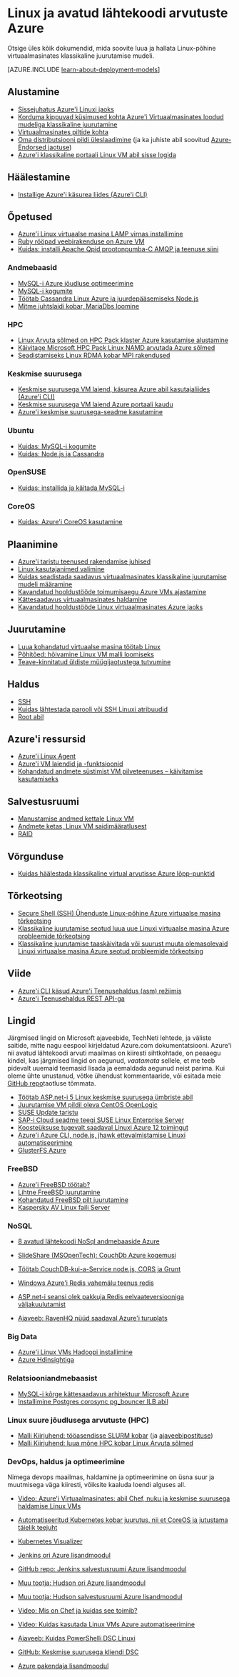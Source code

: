 <properties
    pageTitle="Linux ja avatud lähtekoodi arvutuste Azure | Microsoft Azure'i"
    description="Loetleb Linux ja avatud lähtekoodi arvutuste artikleid Azure, sh põhialused Linux mõned peamised mõisted opsüsteemi või Azure ja muu sisu kohta teatud tehnoloogiad ja Optimeerimised Linux Piltide üleslaadimise kohta."
    services="virtual-machines-linux"
    documentationCenter=""
    authors="squillace"
    manager="timlt"
    editor="tysonn"
    tags="azure-resource-manager,azure-service-management"/>

<tags
    ms.service="virtual-machines-linux"
    ms.devlang="NA"
    ms.topic="article"
    ms.tgt_pltfrm="vm-linux"
    ms.workload="infrastructure-services"
    ms.date="06/27/2016"
    ms.author="rasquill"/>



# <a name="linux-and-open-source-computing-on-azure"></a>Linux ja avatud lähtekoodi arvutuste Azure

Otsige üles kõik dokumendid, mida soovite luua ja hallata Linux-põhine virtuaalmasinates klassikaline juurutamise mudeli.

[AZURE.INCLUDE [learn-about-deployment-models](../../includes/learn-about-deployment-models-classic-include.md)]

## <a name="get-started"></a>Alustamine
- [Sissejuhatus Azure'i Linuxi jaoks](virtual-machines-linux-intro-on-azure.md)
- [Korduma kippuvad küsimused kohta Azure'i Virtuaalmasinates loodud mudeliga klassikaline juurutamine](virtual-machines-linux-classic-faq.md)
- [Virtuaalmasinates piltide kohta](virtual-machines-linux-classic-about-images.md)
- [Oma distributsiooni pildi üleslaadimine](virtual-machines-linux-classic-create-upload-vhd.md) (ja ka juhiste abil soovitud [Azure-Endorsed jaotuse](virtual-machines-linux-endorsed-distros.md))
- [Azure'i klassikaline portaali Linux VM abil sisse logida](virtual-machines-linux-mac-create-ssh-keys.md)

## <a name="set-up"></a>Häälestamine

- [Installige Azure'i käsurea liides (Azure'i CLI)](../xplat-cli-install.md)


## <a name="tutorials"></a>Õpetused

- [Azure'i Linux virtuaalse masina LAMP virnas installimine](virtual-machines-linux-create-lamp-stack.md)
- [Ruby rööpad veebirakenduse on Azure VM](linux/classic/virtual-machines-linux-classic-ruby-rails-web-app.md)
- [Kuidas: installi Apache Qpid prootonpumba-C AMQP ja teenuse siini](../service-bus-messaging/service-bus-amqp-apache.md)

### <a name="databases"></a>Andmebaasid
- [MySQL-i Azure jõudluse optimeerimine](virtual-machines-linux-classic-optimize-mysql.md)
- [MySQL-i kogumite](virtual-machines-linux-classic-mysql-cluster.md)
- [Töötab Cassandra Linux Azure ja juurdepääsemiseks Node.js](virtual-machines-linux-classic-cassandra-nodejs.md)
- [Mitme juhtslaidi kobar, MariaDbs loomine](virtual-machines-linux-classic-mariadb-mysql-cluster.md)

### <a name="hpc"></a>HPC
- [Linux Arvuta sõlmed on HPC Pack klaster Azure kasutamise alustamine](virtual-machines-linux-classic-hpcpack-cluster.md)
- [Käivitage Microsoft HPC Pack Linux NAMD arvutada Azure sõlmed](virtual-machines-linux-classic-hpcpack-cluster-namd.md)
- [Seadistamiseks Linux RDMA kobar MPI rakendused](virtual-machines-linux-classic-rdma-cluster.md)

### <a name="docker"></a>Keskmise suurusega
- [Keskmise suurusega VM laiend, käsurea Azure abil kasutajaliides (Azure'i CLI)](virtual-machines-linux-classic-cli-use-docker.md)
- [Keskmise suurusega VM laiend Azure portaali kaudu](virtual-machines-linux-classic-portal-use-docker.md)
- [Azure'i keskmise suurusega-seadme kasutamine](virtual-machines-linux-docker-machine.md)

### <a name="ubuntu"></a>Ubuntu
- [Kuidas: MySQL-i kogumite](virtual-machines-linux-classic-mysql-cluster.md)
- [Kuidas: Node.js ja Cassandra](virtual-machines-linux-classic-cassandra-nodejs.md)

### <a name="opensuse"></a>OpenSUSE
- [Kuidas: installida ja käitada MySQL-i](virtual-machines-linux-classic-mysql-on-opensuse.md)

### <a name="coreos"></a>CoreOS
- [Kuidas: Azure'i CoreOS kasutamine](https://coreos.com/os/docs/latest/booting-on-azure.html)


## <a name="planning"></a>Plaanimine
- [Azure'i taristu teenused rakendamise juhised](virtual-machines-linux-infrastructure-subscription-accounts-guidelines.md)
- [Linux kasutajanimed valimine](virtual-machines-linux-usernames.md)
- [Kuidas seadistada saadavus virtuaalmasinates klassikaline juurutamise mudeli määramine](virtual-machines-linux-classic-configure-availability.md)
- [Kavandatud hooldustööde toimumisaegu Azure VMs ajastamine](virtual-machines-linux-planned-maintenance-schedule.md)
- [Kättesaadavus virtuaalmasinates haldamine](virtual-machines-linux-manage-availability.md)
- [Kavandatud hooldustööde Linux virtuaalmasinates Azure jaoks](virtual-machines-linux-planned-maintenance.md)


## <a name="deployment"></a>Juurutamine
- [Luua kohandatud virtuaalse masina töötab Linux](virtual-machines-linux-classic-createportal.md)
- [Põhitõed: hõivamine Linux VM malli loomiseks](virtual-machines-linux-classic-capture-image.md)
- [Teave-kinnitatud üldiste müügijaotustega tutvumine](virtual-machines-linux-create-upload-generic.md)


## <a name="management"></a>Haldus

- [SSH](virtual-machines-linux-mac-create-ssh-keys.md)
- [Kuidas lähtestada parooli või SSH Linuxi atribuudid](virtual-machines-linux-classic-reset-access.md)
- [Root abil](virtual-machines-linux-use-root-privileges.md)


## <a name="azure-resources"></a>Azure'i ressursid

- [Azure'i Linux Agent](virtual-machines-linux-agent-user-guide.md)
- [Azure'i VM laiendid ja -funktsioonid](virtual-machines-windows-extensions-features.md)
- [Kohandatud andmete süstimist VM pilveteenuses – käivitamise kasutamiseks](virtual-machines-windows-classic-inject-custom-data.md)


## <a name="storage"></a>Salvestusruumi

- [Manustamise andmed kettale Linux VM](virtual-machines-linux-classic-attach-disk.md)
- [Andmete ketas, Linux VM saidimääratlusest](virtual-machines-linux-classic-detach-disk.md)
- [RAID](virtual-machines-linux-configure-raid.md)


## <a name="networking"></a>Võrgunduse
- [Kuidas häälestada klassikaline virtual arvutisse Azure lõpp-punktid](virtual-machines-linux-classic-setup-endpoints.md)


## <a name="troubleshooting"></a>Tõrkeotsing
- [Secure Shell (SSH) Ühenduste Linux-põhine Azure virtuaalse masina tõrkeotsing](virtual-machines-linux-troubleshoot-ssh-connection.md)
- [Klassikaline juurutamise seotud luua uue Linuxi virtuaalse masina Azure probleemide tõrkeotsing](virtual-machines-linux-classic-troubleshoot-deployment-new-vm.md)  
- [Klassikaline juurutamise taaskäivitada või suurust muuta olemasolevaid Linuxi virtuaalse masina Azure seotud probleemide tõrkeotsing](virtual-machines-linux-classic-restart-resize-error-troubleshooting.md) 


## <a name="reference"></a>Viide

- [Azure'i CLI käsud Azure'i Teenusehaldus (asm) režiimis](../virtual-machines-command-line-tools.md)
- [Azure'i Teenusehaldus REST API-ga](https://msdn.microsoft.com/library/azure/ee460799.aspx)




## <a name="general-links"></a>Lingid
Järgmised lingid on Microsoft ajaveebide, TechNeti lehtede, ja väliste saitide, mitte nagu eespool kirjeldatud Azure.com dokumentatsiooni. Azure'i nii avatud lähtekoodi arvuti maailmas on kiiresti sihtkohtade, on peaaegu kindel, kas järgmised lingid on aegunud, *vaatamata* sellele, et me teeb pidevalt uuemaid teemasid lisada ja eemaldada aegunud neist parima. Kui oleme ühte unustanud, võtke ühendust kommentaaride, või esitada meie [GitHub repo](https://github.com/Azure/azure-content/)taotluse tõmmata.

- [Töötab ASP.net-i 5 Linux keskmise suurusega ümbriste abil](http://blogs.msdn.com/b/webdev/archive/2015/01/14/running-asp-net-5-applications-in-linux-containers-with-docker.aspx)
- [Juurutamise VM pildil oleva CentOS OpenLogic](https://azure.microsoft.com/blog/2013/01/11/deploying-openlogic-centos-images-on-windows-azure-virtual-machines/)
- [SUSE Update taristu](https://forums.suse.com/showthread.php?5622-New-Update-Infrastructure)
- [SAP-i Cloud seadme teegi SUSE Linux Enterprise Server](https://azure.microsoft.com/marketplace/partners/suse/suselinuxenterpriseserver11sp3forsapcloudappliance/)
- [Koosteüksuse tugevalt saadaval Linuxi Azure 12 toimingut](http://blogs.technet.com/b/keithmayer/archive/2014/10/03/quick-start-guide-building-highly-available-linux-servers-in-the-cloud-on-microsoft-azure.aspx)
- [Azure'i Azure CLI, node.js, jhawk ettevalmistamise Linuxi automatiseerimine](http://blogs.technet.com/b/keithmayer/archive/2014/11/24/step-by-step-automated-provisioning-for-linux-in-the-cloud-with-microsoft-azure-xplat-cli-json-and-node-js-part-1.aspx)
- [GlusterFS Azure](http://dastouri.azurewebsites.net/gluster-on-azure-part-1/)

### <a name="freebsd"></a>FreeBSD
- [Azure'i FreeBSD töötab?](https://azure.microsoft.com/blog/2014/05/22/running-freebsd-in-azure/)
- [Lihtne FreeBSD juurutamine](http://msopentech.com/blog/2014/10/24/easy-deploy-freebsd-microsoft-azure-vm-depot/)
- [Kohandatud FreeBSD pilt juurutamine](http://msopentech.com/blog/2014/05/14/deploy-customize-freebsd-virtual-machine-image-microsoft-azure/)
- [Kaspersky AV Linux faili Server](https://azure.microsoft.com/marketplace/partners/kaspersky-lab/kav-for-lfs-kav-for-lfs/)

### <a name="nosql"></a>NoSQL

- [8 avatud lähtekoodi NoSql andmebaaside Azure](http://openness.microsoft.com/blog/2014/11/03/open-source-nosql-databases-microsoft-azure/)
- [SlideShare (MSOpenTech): CouchDb Azure kogemusi](http://www.slideshare.net/brianbenz/experiences-using-couchdb-inside-microsofts-azure-team)
- [Töötab CouchDB-kui-a-Service node.js, CORS ja Grunt](http://msopentech.com/blog/2013/12/19/tutorial-building-multi-tier-windows-azure-web-application-use-cloudants-couchdb-service-node-js-cors-grunt-2/)

- [Windows Azure'i Redis vahemälu teenus redis](http://msopentech.com/blog/2014/05/12/redis-on-windows/)
- [ASP.net-i seansi olek pakkuja Redis eelvaateversiooniga väljakuulutamist](http://blogs.msdn.com/b/webdev/archive/2014/05/12/announcing-asp-net-session-state-provider-for-redis-preview-release.aspx)

- [Ajaveeb: RavenHQ nüüd saadaval Azure'i turuplats](https://azure.microsoft.com/blog/2014/08/12/ravenhq-now-available-in-the-azure-store/)

### <a name="big-data"></a>Big Data
- [Azure'i Linux VMs Hadoopi installimine](http://blogs.msdn.com/b/benjguin/archive/2013/04/05/how-to-install-hadoop-on-windows-azure-linux-virtual-machines.aspx)
- [Azure Hdinsightiga](https://azure.microsoft.com/documentation/learning-paths/hdinsight-self-guided-hadoop-training/)

### <a name="relational-database"></a>Relatsiooniandmebaasist
- [MySQL-i kõrge kättesaadavus arhitektuur Microsoft Azure](http://download.microsoft.com/download/6/1/C/61C0E37C-F252-4B33-9557-42B90BA3E472/MySQL_HADR_solution_in_Azure.pdf)
- [Installimine Postgres corosync pg_bouncer ILB abil](https://github.com/chgeuer/postgres-azure)

### <a name="linux-high-performance-computing-hpc"></a>Linux suure jõudlusega arvutuste (HPC)

- [Malli Kiirjuhend: tööasendisse SLURM kobar](https://github.com/Azure/azure-quickstart-templates/tree/master/slurm) (ja [ajaveebipostituse](http://blogs.technet.com/b/windowshpc/archive/2015/06/06/deploy-a-slurm-cluster-on-azure.aspx))
- [Malli Kiirjuhend: luua mõne HPC kobar Linux Arvuta sõlmed](https://azure.microsoft.com/documentation/templates/create-hpc-cluster-linux-cn/)

### <a name="devops-management-and-optimization"></a>DevOps, haldus ja optimeerimine

Nimega devops maailmas, haldamine ja optimeerimine on üsna suur ja muutmisega väga kiiresti, võiksite kaaluda loendi alguses all.

- [Video: Azure'i Virtuaalmasinates: abil Chef, nuku ja keskmise suurusega haldamise Linux VMs](https://azure.microsoft.com/blog/2014/12/15/azure-virtual-machines-using-chef-puppet-and-docker-for-managing-linux-vms/)

- [Automatiseeritud Kubernetes kobar juurutus, nii et CoreOS ja jutustama täielik teejuht](https://github.com/GoogleCloudPlatform/kubernetes/blob/master/docs/getting-started-guides/coreos/azure/README.md#kubernetes-on-azure-with-coreos-and-weave)
- [Kubernetes Visualizer](https://azure.microsoft.com/blog/2014/08/28/hackathon-with-kubernetes-on-azure/)

- [Jenkins ori Azure lisandmoodul](http://msopentech.com/blog/2014/09/23/announcing-jenkins-slave-plugin-azure/)
- [GitHub repo: Jenkins salvestusruumi Azure lisandmoodul](https://github.com/jenkinsci/windows-azure-storage-plugin)

- [Muu tootja: Hudson ori Azure lisandmoodul](http://wiki.hudson-ci.org/display/HUDSON/Azure+Slave+Plugin)
- [Muu tootja: Hudson salvestusruumi Azure lisandmoodul](https://github.com/hudson3-plugins/windows-azure-storage-plugin)

- [Video: Mis on Chef ja kuidas see toimib?](https://msopentech.com/blog/2014/03/31/using-chef-to-manage-azure-resources/)

- [Video: Kuidas kasutada Linux VMs Azure automatiseerimine](http://channel9.msdn.com/Shows/Azure-Friday/Azure-Automation-104-managing-Linux-and-creating-Modules-with-Joe-Levy)

- [Ajaveeb: Kuidas PowerShelli DSC Linuxi](http://blogs.technet.com/b/privatecloud/archive/2014/05/19/powershell-dsc-for-linux-step-by-step.aspx)
- [GitHub: Keskmise suurusega kliendi DSC](https://github.com/anweiss/DockerClientDSC)

- [Azure pakendaja lisandmoodul](https://github.com/msopentech/packer-azure)
